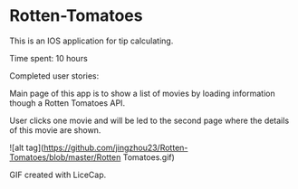 # Rotten-Tomatoes

This is an IOS application for tip calculating.

Time spent: 10 hours

Completed user stories:

Main page of this app is to show a list of movies by loading information though a Rotten Tomatoes API.

User clicks one movie and will be led to the second page where the details of this movie are shown.

![alt tag](https://github.com/jingzhou23/Rotten-Tomatoes/blob/master/Rotten Tomatoes.gif)

GIF created with LiceCap.




